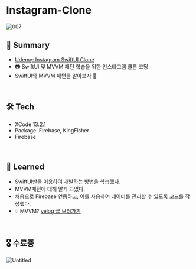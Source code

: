 # Instagram-Clone

![007](https://user-images.githubusercontent.com/57654681/209866657-7279b524-581a-45c4-9f13-6549e9a408d5.png)

## 📱 Summary
- [Udemy: Instagram SwiftUI Clone](https://www.udemy.com/course/instagram-swiftui-clone-mvvm-cloud-firestore/)
- 📷 SwiftUI 및 MVVM 패턴 학습을 위한 인스타그램 클론 코딩
- SwiftUI와 MVVM 패턴을 알아보자 🦋
</br>

## 🛠 Tech
- XCode 13.2.1
- Package: Firebase, KingFisher
- Firebase
</br>

## 📖 Learned
- SwiftUI만을 이용하여 개발하는 방법을 학습했다.
- MVVM패턴에 대해 알게 되었다.
- 처음으로 Firebase 연동하고, 이를 사용하여 데이터를 관리할 수 있도록 코드를 작성했다.
- 💡 MVVM? [velog 글 보러가기](https://velog.io/@dayo2n/Swift-MVVM-패턴)
</br>

## 🎖 수료증
![Untitled](https://user-images.githubusercontent.com/57654681/209866798-f0646328-de06-468c-8095-91b7ebc832fa.png)

